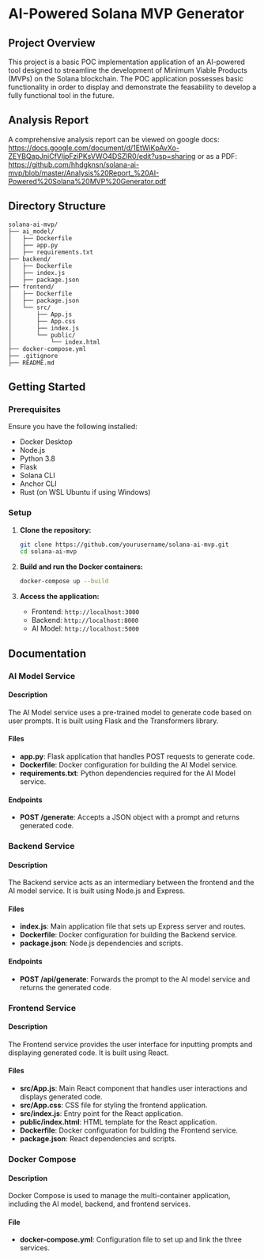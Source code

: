 # AI-Powered Solana MVP Generator

## Project Overview

This project is a basic POC implementation application of an AI-powered tool designed to streamline the development of Minimum Viable Products (MVPs) on the Solana blockchain. The POC application possesses basic functionality in order to display and demonstrate the feasability to develop a fully functional tool in the future.

## Analysis Report

A comprehensive analysis report can be viewed on google docs: https://docs.google.com/document/d/1EtWiKpAvXo-ZEYBQapJniCfVljpFziPKsVWO4DSZlR0/edit?usp=sharing
or as a PDF: https://github.com/hhdgknsn/solana-ai-mvp/blob/master/Analysis%20Report_%20AI-Powered%20Solana%20MVP%20Generator.pdf 

## Directory Structure

```plaintext
solana-ai-mvp/
├── ai_model/
│   ├── Dockerfile
│   ├── app.py
│   ├── requirements.txt
├── backend/
│   ├── Dockerfile
│   ├── index.js
│   ├── package.json
├── frontend/
│   ├── Dockerfile
│   ├── package.json
│   └── src/
│       ├── App.js
│       ├── App.css
│       ├── index.js
│       └── public/
│           └── index.html
├── docker-compose.yml
├── .gitignore
├── README.md
```

## Getting Started

### Prerequisites

Ensure you have the following installed:
- Docker Desktop
- Node.js
- Python 3.8
- Flask
- Solana CLI
- Anchor CLI
- Rust (on WSL Ubuntu if using Windows)

### Setup

1. **Clone the repository:**

   ```sh
   git clone https://github.com/yourusername/solana-ai-mvp.git
   cd solana-ai-mvp
   ```

2. **Build and run the Docker containers:**

   ```sh
   docker-compose up --build
   ```

3. **Access the application:**
   - Frontend: `http://localhost:3000`
   - Backend: `http://localhost:8000`
   - AI Model: `http://localhost:5000`

## Documentation

### AI Model Service

#### Description
The AI Model service uses a pre-trained model to generate code based on user prompts. It is built using Flask and the Transformers library.

#### Files
- **app.py**: Flask application that handles POST requests to generate code.
- **Dockerfile**: Docker configuration for building the AI Model service.
- **requirements.txt**: Python dependencies required for the AI Model service.

#### Endpoints
- **POST /generate**: Accepts a JSON object with a prompt and returns generated code.

### Backend Service

#### Description
The Backend service acts as an intermediary between the frontend and the AI model service. It is built using Node.js and Express.

#### Files
- **index.js**: Main application file that sets up Express server and routes.
- **Dockerfile**: Docker configuration for building the Backend service.
- **package.json**: Node.js dependencies and scripts.

#### Endpoints
- **POST /api/generate**: Forwards the prompt to the AI model service and returns the generated code.

### Frontend Service

#### Description
The Frontend service provides the user interface for inputting prompts and displaying generated code. It is built using React.

#### Files
- **src/App.js**: Main React component that handles user interactions and displays generated code.
- **src/App.css**: CSS file for styling the frontend application.
- **src/index.js**: Entry point for the React application.
- **public/index.html**: HTML template for the React application.
- **Dockerfile**: Docker configuration for building the Frontend service.
- **package.json**: React dependencies and scripts.

### Docker Compose

#### Description
Docker Compose is used to manage the multi-container application, including the AI model, backend, and frontend services.

#### File
- **docker-compose.yml**: Configuration file to set up and link the three services.
